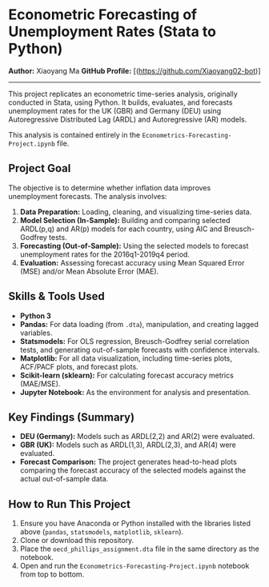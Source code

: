 # Econometric Forecasting of Unemployment Rates (Stata to Python)

**Author:** Xiaoyang Ma
**GitHub Profile:** [(https://github.com/Xiaoyang02-bot)]

---

This project replicates an econometric time-series analysis, originally conducted in Stata, using Python. It builds, evaluates, and forecasts unemployment rates for the UK (GBR) and Germany (DEU) using Autoregressive Distributed Lag (ARDL) and Autoregressive (AR) models.

This analysis is contained entirely in the `Econometrics-Forecasting-Project.ipynb` file.

## Project Goal

The objective is to determine whether inflation data improves unemployment forecasts. The analysis involves:
1.  **Data Preparation:** Loading, cleaning, and visualizing time-series data.
2.  **Model Selection (In-Sample):** Building and comparing selected ARDL(p,q) and AR(p) models for each country, using AIC and Breusch-Godfrey tests.
3.  **Forecasting (Out-of-Sample):** Using the selected models to forecast unemployment rates for the 2016q1-2019q4 period.
4.  **Evaluation:** Assessing forecast accuracy using Mean Squared Error (MSE) and/or Mean Absolute Error (MAE).

## Skills & Tools Used

* **Python 3**
* **Pandas:** For data loading (from `.dta`), manipulation, and creating lagged variables.
* **Statsmodels:** For OLS regression, Breusch-Godfrey serial correlation tests, and generating out-of-sample forecasts with confidence intervals.
* **Matplotlib:** For all data visualization, including time-series plots, ACF/PACF plots, and forecast plots.
* **Scikit-learn (sklearn):** For calculating forecast accuracy metrics (MAE/MSE).
* **Jupyter Notebook:** As the environment for analysis and presentation.

## Key Findings (Summary)

* **DEU (Germany):** Models such as ARDL(2,2) and AR(2) were evaluated.
* **GBR (UK):** Models such as ARDL(1,3), ARDL(2,3), and AR(4) were evaluated.
* **Forecast Comparison:** The project generates head-to-head plots comparing the forecast accuracy of the selected models against the actual out-of-sample data.

## How to Run This Project

1.  Ensure you have Anaconda or Python installed with the libraries listed above (`pandas`, `statsmodels`, `matplotlib`, `sklearn`).
2.  Clone or download this repository.
3.  Place the `oecd_phillips_assignment.dta` file in the same directory as the notebook.
4.  Open and run the `Econometrics-Forecasting-Project.ipynb` notebook from top to bottom.
